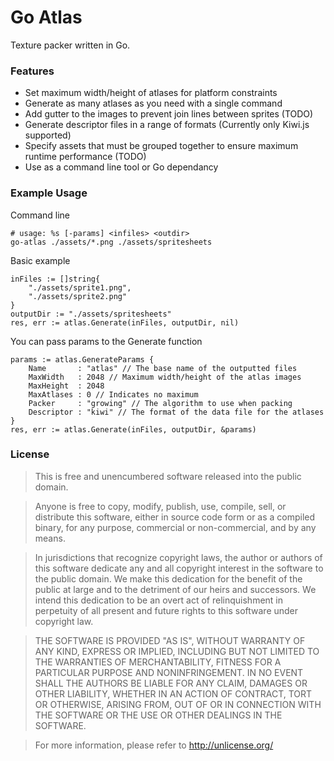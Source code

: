 Go Atlas
========

Texture packer written in Go.

### Features

* Set maximum width/height of atlases for platform constraints
* Generate as many atlases as you need with a single command
* Add gutter to the images to prevent join lines between sprites (TODO)
* Generate descriptor files in a range of formats (Currently only Kiwi.js supported)
* Specify assets that must be grouped together to ensure maximum runtime performance (TODO)
* Use as a command line tool or Go dependancy

### Example Usage

Command line
```
# usage: %s [-params] <infiles> <outdir>
go-atlas ./assets/*.png ./assets/spritesheets
```

Basic example
```
inFiles := []string{
	"./assets/sprite1.png",
	"./assets/sprite2.png"
}
outputDir := "./assets/spritesheets"
res, err := atlas.Generate(inFiles, outputDir, nil)
```

You can pass params to the Generate function
```
params := atlas.GenerateParams {
	Name   	   : "atlas" // The base name of the outputted files
	MaxWidth   : 2048 // Maximum width/height of the atlas images
	MaxHeight  : 2048 
	MaxAtlases : 0 // Indicates no maximum
	Packer     : "growing" // The algorithm to use when packing
	Descriptor : "kiwi" // The format of the data file for the atlases
}
res, err := atlas.Generate(inFiles, outputDir, &params)
```

### License

> This is free and unencumbered software released into the public domain.

> Anyone is free to copy, modify, publish, use, compile, sell, or
distribute this software, either in source code form or as a compiled
binary, for any purpose, commercial or non-commercial, and by any
means.

> In jurisdictions that recognize copyright laws, the author or authors
of this software dedicate any and all copyright interest in the
software to the public domain. We make this dedication for the benefit
of the public at large and to the detriment of our heirs and
successors. We intend this dedication to be an overt act of
relinquishment in perpetuity of all present and future rights to this
software under copyright law.

> THE SOFTWARE IS PROVIDED "AS IS", WITHOUT WARRANTY OF ANY KIND,
EXPRESS OR IMPLIED, INCLUDING BUT NOT LIMITED TO THE WARRANTIES OF
MERCHANTABILITY, FITNESS FOR A PARTICULAR PURPOSE AND NONINFRINGEMENT.
IN NO EVENT SHALL THE AUTHORS BE LIABLE FOR ANY CLAIM, DAMAGES OR
OTHER LIABILITY, WHETHER IN AN ACTION OF CONTRACT, TORT OR OTHERWISE,
ARISING FROM, OUT OF OR IN CONNECTION WITH THE SOFTWARE OR THE USE OR
OTHER DEALINGS IN THE SOFTWARE.

> For more information, please refer to <http://unlicense.org/>
